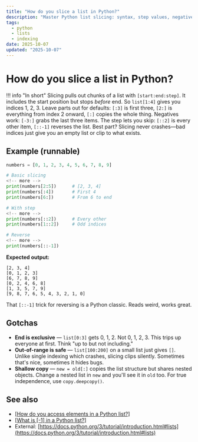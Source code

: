 ```yaml
---
title: "How do you slice a list in Python?"
description: "Master Python list slicing: syntax, step values, negative indices, and practical patterns for extracting sublists."
tags:
  - python
  - lists
  - indexing
date: 2025-10-07
updated: "2025-10-07"
---
```


# How do you slice a list in Python?
<!-- more -->

!!! info "In short"
    Slicing pulls out chunks of a list with `[start:end:step]`. It includes the start position but stops *before* end. So `list[1:4]` gives you indices 1, 2, 3. Leave parts out for defaults: `[:3]` is first three, `[2:]` is everything from index 2 onward, `[:]` copies the whole thing. Negatives work: `[-3:]` grabs the last three items. The step lets you skip: `[::2]` is every other item, `[::-1]` reverses the list. Best part? Slicing never crashes—bad indices just give you an empty list or clip to what exists.

## Example (runnable)

```python
numbers = [0, 1, 2, 3, 4, 5, 6, 7, 8, 9]

# Basic slicing
<!-- more -->
print(numbers[2:5])      # [2, 3, 4]
print(numbers[:4])       # First 4
print(numbers[6:])       # From 6 to end

# With step
<!-- more -->
print(numbers[::2])      # Every other
print(numbers[1::2])     # Odd indices

# Reverse
<!-- more -->
print(numbers[::-1])
```

**Expected output:**
```
[2, 3, 4]
[0, 1, 2, 3]
[6, 7, 8, 9]
[0, 2, 4, 6, 8]
[1, 3, 5, 7, 9]
[9, 8, 7, 6, 5, 4, 3, 2, 1, 0]
```

That `[::-1]` trick for reversing is a Python classic. Reads weird, works great.

## Gotchas

* **End is exclusive** — `list[0:3]` gets 0, 1, 2. Not 0, 1, 2, 3. This trips up everyone at first. Think "up to but not including."
* **Out-of-range is safe** — `list[100:200]` on a small list just gives `[]`. Unlike single indexing which crashes, slicing clips silently. Sometimes that's nice, sometimes it hides bugs.
* **Shallow copy** — `new = old[:]` copies the list structure but shares nested objects. Change a nested list in `new` and you'll see it in `old` too. For true independence, use `copy.deepcopy()`.

## See also

* [[How do you access elements in a Python list?]](./how-to-access-elements-in-list.md)
* [[What is [-1] in a Python list?]](./what-is-negative-one-in-list.md)
* External: [https://docs.python.org/3/tutorial/introduction.html#lists](https://docs.python.org/3/tutorial/introduction.html#lists)

<script type="application/ld+json">
{
  "@context": "https://schema.org",
  "@type": "FAQPage",
  "mainEntity": [{
    "@type": "Question",
    "name": "How do you slice a list in Python?",
    "acceptedAnswer": {
      "@type": "Answer",
      "text": "Slicing pulls out chunks of a list with [start:end:step]. It includes the start position but stops before end. So list[1:4] gives you indices 1, 2, 3. Leave parts out for defaults: [:3] is first three, [2:] is everything from index 2 onward, [:] copies the whole thing. Negatives work: [-3:] grabs the last three items. The step lets you skip: [::2] is every other item, [::-1] reverses the list. Best part? Slicing never crashes—bad indices just give you an empty list or clip to what exists."
    }
  }]
}
</script>
